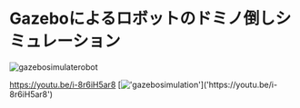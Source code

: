 # Gazeboによるロボットのドミノ倒しシミュレーション
![gazebosimulaterobot](https://user-images.githubusercontent.com/117993606/202971029-b08cf837-a01c-40de-bb06-530505b05708.png)

https://youtu.be/i-8r6iH5ar8
[!['gazebosimulation']('https://user-images.githubusercontent.com/117993606/202971029-b08cf837-a01c-40de-bb06-530505b05708.png')]('https://youtu.be/i-8r6iH5ar8')
